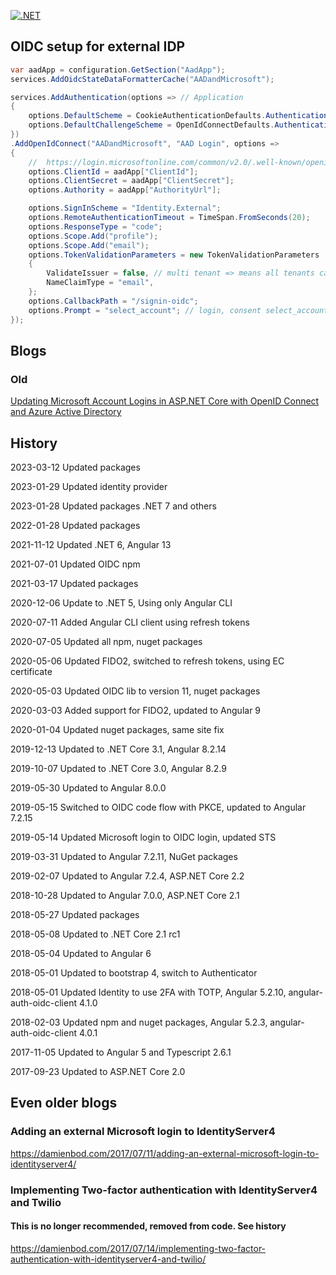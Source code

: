 
[![.NET](https://github.com/damienbod/AspNetCoreID4External/actions/workflows/dotnet.yml/badge.svg)](https://github.com/damienbod/AspNetCoreID4External/actions/workflows/dotnet.yml)

## OIDC setup for external IDP

```csharp
var aadApp = configuration.GetSection("AadApp");
services.AddOidcStateDataFormatterCache("AADandMicrosoft");

services.AddAuthentication(options => // Application
{
    options.DefaultScheme = CookieAuthenticationDefaults.AuthenticationScheme;
    options.DefaultChallengeScheme = OpenIdConnectDefaults.AuthenticationScheme;
})
.AddOpenIdConnect("AADandMicrosoft", "AAD Login", options => 
{
    //  https://login.microsoftonline.com/common/v2.0/.well-known/openid-configuration
    options.ClientId = aadApp["ClientId"];
    options.ClientSecret = aadApp["ClientSecret"];
    options.Authority = aadApp["AuthorityUrl"];

    options.SignInScheme = "Identity.External";
    options.RemoteAuthenticationTimeout = TimeSpan.FromSeconds(20);
    options.ResponseType = "code";
    options.Scope.Add("profile");
    options.Scope.Add("email");
    options.TokenValidationParameters = new TokenValidationParameters
    {
        ValidateIssuer = false, // multi tenant => means all tenants can use this
        NameClaimType = "email",
    };
    options.CallbackPath = "/signin-oidc";
    options.Prompt = "select_account"; // login, consent select_account
});
```

## Blogs

### Old

[Updating Microsoft Account Logins in ASP.NET Core with OpenID Connect and Azure Active Directory](https://damienbod.com/2019/05/17/updating-microsoft-account-logins-in-asp-net-core-with-openid-connect-and-azure-active-directory/)

## History 

2023-03-12 Updated packages

2023-01-29 Updated identity provider

2023-01-28 Updated packages .NET 7 and others

2022-01-28 Updated packages

2021-11-12 Updated .NET 6, Angular 13

2021-07-01 Updated OIDC npm

2021-03-17 Updated packages

2020-12-06 Update to .NET 5, Using only Angular CLI

2020-07-11 Added Angular CLI client using refresh tokens

2020-07-05 Updated all npm, nuget packages

2020-05-06 Updated FIDO2, switched to refresh tokens, using EC certificate

2020-05-03 Updated OIDC lib to version 11, nuget packages

2020-03-03 Added support for FIDO2, updated to Angular 9

2020-01-04 Updated nuget packages, same site fix

2019-12-13 Updated to .NET Core 3.1, Angular 8.2.14

2019-10-07 Updated to .NET Core 3.0, Angular 8.2.9

2019-05-30 Updated to Angular 8.0.0

2019-05-15 Switched to OIDC code flow with PKCE, updated to Angular 7.2.15

2019-05-14 Updated Microsoft login to OIDC login, updated STS

2019-03-31 Updated to Angular 7.2.11, NuGet packages

2019-02-07 Updated to Angular 7.2.4, ASP.NET Core 2.2

2018-10-28 Updated to Angular 7.0.0, ASP.NET Core 2.1

2018-05-27 Updated packages

2018-05-08 Updated to .NET Core 2.1 rc1

2018-05-04 Updated to Angular 6

2018-05-01 Updated to bootstrap 4, switch to Authenticator

2018-05-01 Updated Identity to use 2FA with TOTP, Angular 5.2.10, angular-auth-oidc-client 4.1.0

2018-02-03 Updated npm and nuget packages, Angular 5.2.3, angular-auth-oidc-client 4.0.1

2017-11-05 Updated to Angular 5 and Typescript 2.6.1

2017-09-23 Updated to ASP.NET Core 2.0

## Even older blogs

### Adding an external Microsoft login to IdentityServer4

https://damienbod.com/2017/07/11/adding-an-external-microsoft-login-to-identityserver4/

### Implementing Two-factor authentication with IdentityServer4 and Twilio

#### This is no longer recommended, removed from code. See history

https://damienbod.com/2017/07/14/implementing-two-factor-authentication-with-identityserver4-and-twilio/

